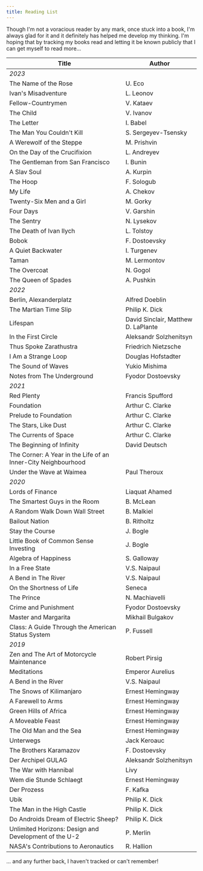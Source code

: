 ```yaml
---
title: Reading List
---
```


Though I'm not a voracious reader by any mark, once stuck into a book, I'm always glad for it and it definitely has helped me develop my thinking. I'm hoping that by tracking my books read and letting it be known publicly that I can get myself to read more...

| Title                                                         | Author                              
|---------------------------------------------------------------|-------------------------------------
| _2023_                                                        |                                     
| The Name of the Rose                                          | U. Eco                              
| Ivan's Misadventure                                           | L. Leonov                           
| Fellow-Countrymen                                             | V. Kataev                           
| The Child                                                     | V. Ivanov                           
| The Letter                                                    | I. Babel                            
| The Man You Couldn't Kill                                     | S. Sergeyev-Tsensky                 
| A Werewolf of the Steppe                                      | M. Prishvin                         
| On the Day of the Crucifixion                                 | L. Andreyev                         
| The Gentleman from San Francisco                              | I. Bunin                            
| A Slav Soul                                                   | A. Kurpin                           
| The Hoop                                                      | F. Sologub                          
| My Life                                                       | A. Chekov                           
| Twenty-Six Men and a Girl                                     | M. Gorky                            
| Four Days                                                     | V. Garshin                          
| The Sentry                                                    | N. Lysekov                          
| The Death of Ivan Ilych                                       | L. Tolstoy                          
| Bobok                                                         | F. Dostoevsky                       
| A Quiet Backwater                                             | I. Turgenev                         
| Taman                                                         | M. Lermontov                        
| The Overcoat                                                  | N. Gogol                            
| The Queen of Spades                                           | A. Pushkin                          
| _2022_                                                        |                                     
| Berlin, Alexanderplatz                                        | Alfred Doeblin                      
| The Martian Time Slip                                         | Philip K. Dick                      
| Lifespan                                                      | David Sinclair, Matthew D. LaPlante 
| In the First Circle                                           | Aleksandr Solzhenitsyn              
| Thus Spoke Zarathustra                                        | Friedrich Nietzsche                 
| I Am a Strange Loop                                           | Douglas Hofstadter                  
| The Sound of Waves                                            | Yukio Mishima                       
| Notes from The Underground                                    | Fyodor Dostoevsky                   
| _2021_                                                        |                                     
| Red Plenty                                                    | Francis Spufford                    
| Foundation                                                    | Arthur C. Clarke                    
| Prelude to Foundation                                         | Arthur C. Clarke                    
| The Stars, Like Dust                                          | Arthur C. Clarke                    
| The Currents of Space                                         | Arthur C. Clarke                    
| The Beginning of Infinity                                     | David Deutsch                       
| The Corner: A Year in the Life of an Inner-City Neighbourhood |                                     
| Under the Wave at Waimea                                      | Paul Theroux                        
| _2020_                                                        |                                     
| Lords of Finance                                              | Liaquat Ahamed                      
| The Smartest Guys in the Room                                 | B. McLean                           
| A Random Walk Down Wall Street                                | B. Malkiel                          
| Bailout Nation                                                | B. Ritholtz                         
| Stay the Course                                               | J. Bogle                            
| Little Book of Common Sense Investing                         | J. Bogle                            
| Algebra of Happiness                                          | S. Galloway                         
| In a Free State                                               | V.S. Naipaul                        
| A Bend in The River                                           | V.S. Naipaul                        
| On the Shortness of Life                                      | Seneca                              
| The Prince                                                    | N. Machiavelli                      
| Crime and Punishment                                          | Fyodor Dostoevsky                   
| Master and Margarita                                          | Mikhail Bulgakov                    
| Class: A Guide Through the American Status System             | P. Fussell                          
| _2019_                                                        |                                     
| Zen and The Art of Motorcycle Maintenance                     | Robert Pirsig                       
| Meditations                                                   | Emperor Aurelius                    
| A Bend in the River                                           | V.S. Naipaul                        
| The Snows of Kilimanjaro                                      | Ernest Hemingway                    
| A Farewell to Arms                                            | Ernest Hemingway                    
| Green Hills of Africa                                         | Ernest Hemingway                    
| A Moveable Feast                                              | Ernest Hemingway                    
| The Old Man and the Sea                                       | Ernest Hemingway                    
| Unterwegs                                                     | Jack Keroauc                        
| The Brothers Karamazov                                        | F. Dostoevsky                       
| Der Archipel GULAG                                            | Aleksandr Solzhenitsyn              
| The War with Hannibal                                         | Livy                                
| Wem die Stunde Schlaegt                                       | Ernest Hemingway                    
| Der Prozess                                                   | F. Kafka                            
| Ubik                                                          | Philip K. Dick                      
| The Man in the High Castle                                    | Philip K. Dick                      
| Do Androids Dream of Electric Sheep?                          | Philip K. Dick                      
| Unlimited Horizons: Design and Development of the U-2         | P. Merlin                           
| NASA's Contributions to Aeronautics                           | R. Hallion                          


... and any further back, I haven't tracked or can't remember!
